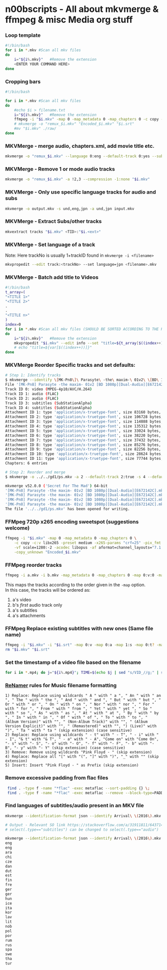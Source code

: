 # n00bscripts - All about mkvmerge & ffmpeg & misc Media org stuff

### Loop template
```bash
#!/bin/bash
for i in *.mkv #Scan all mkv files
do
	i="${i%.mkv}"	#Remove the extension
	<ENTER YOUR COMMAND HERE>
done
```
### Cropping bars
```bash
#!/bin/bash

for i in *.mkv #Scan all mkv files
do
	#echo $i > filename.txt
	i="${i%.mkv}"	#Remove the extension
	ffmpeg -i "$i.mkv" -map 0 -map_metadata 0 -map_chapters 0 -c copy -c:v libx265 -preset medium -x265-params crf=24 -pix_fmt yuv420p10le -vf "crop=1920:800:0:140,scale=1280:-2" -acodec libopus -af aformat=channel_layouts="7.1|5.1|stereo" -b:a 128k -copy_unknown ~/Movies/"Encoded_$i.mkv"
	# mkvmerge -o "remux_$i.mkv" "Encoded_$i.mkv" "$i.srt"
	#mv "$i.mkv" ./raw/
done
```
### MKVMerge - merge audio, chapters.xml, add movie title etc.
```bash
mkvmerge -o "remux_$i.mkv" --language 0:eng --default-track 0:yes --sub-charset 1:UTF-8 --language 1:eng --default-track 1:yes "$i.mkv" --language 0:eng "$i.opus" --title "$name" --chapter-language eng --chapters "$i.chapters.xml" --track-order 0:0,1:0,0:1
```

### MKVMerge - Remove 1 or mode audio tracks
```bash
mkvmerge -o "remux_$i.mkv" -a !2,3 --compression -1:none "$i.mkv"
```

### MKVMerge - Only use specific language tracks for audio and subs
```bash
mkvmerge -o output.mkv -s und,eng,jpn -a und,jpn input.mkv
```

### MKVMerge - Extract Subs/other tracks
```bash
mkvextract tracks "$i.mkv" <TID>:"$i.<ext>"
```
### MKVMerge - Set language of a track
Note: Here trackNo is usually 1+trackID found in `mkvmerge -i <filename>`
```bash
mkvpropedit --edit track:<trackNo> --set language=jpn <filename>.mkv
```
### MKVMerge - Batch add title to Videos
```bash
#!/bin/bash
t_array=(
"<TITLE 1>"
"<TITLE 2>"
.
.
"<TITLE n>"
)
index=0
for i in *.mkv #Scan all mkv files (SHOULD BE SORTED ACCORDING TO THE RESPECTIVE TITLE)
do
	i="${i%.mkv}"	#Remove the extension
	mkvpropedit "$i.mkv" --edit info --set "title=${t_array[$((index++))]}"
	# echo "title=${var[$((index++))]}"
done
```
### MKVMerge Reorder Specific tracks and set defaults:
```bash
# Step 1: Identify tracks
$ mkvmerge --identify \[MK-Pn8\]\ Parasyte\ -the\ maxim-\ 01v2\ \[BD\ 1080p\]\[Dual-Audio\]\[E672142C\].mkv
File '[MK-Pn8] Parasyte -the maxim- 01v2 [BD 1080p][Dual-Audio][E672142C].mkv': container: Matroska
Track ID 0: video (MPEG-4p10/AVC/H.264)
Track ID 1: audio (FLAC)
Track ID 2: audio (FLAC)
Track ID 3: subtitles (SubStationAlpha)
Track ID 4: subtitles (SubStationAlpha)
Attachment ID 1: type 'application/x-truetype-font', size 83160 bytes, file name 'DAYROM.ttf'
Attachment ID 2: type 'application/x-truetype-font', size 106728 bytes, file name 'GandhiSans-Bold.otf'
Attachment ID 3: type 'application/x-truetype-font', size 114888 bytes, file name 'GandhiSans-BoldItalic.otf'
Attachment ID 4: type 'application/x-truetype-font', size 135312 bytes, file name 'helvetica-neue-bold.ttf'
Attachment ID 5: type 'application/x-truetype-font', size 33024 bytes, file name 'JandaEverydayCasual.ttf'
Attachment ID 6: type 'application/x-truetype-font', size 38220 bytes, file name 'Kreon-Bold.ttf'
Attachment ID 7: type 'application/x-truetype-font', size 37432 bytes, file name 'Kreon-Regular.ttf'
Attachment ID 8: type 'application/x-truetype-font', size 85276 bytes, file name 'OctemberScript.ttf'
Attachment ID 9: type 'application/x-truetype-font', size 82256 bytes, file name 'Alpha54.ttf'
Attachment ID 10: type 'application/x-truetype-font', size 28624 bytes, file name 'ArtificeSSK.ttf'
Attachment ID 11: type 'application/x-truetype-font', size 77744 bytes, file name 'AVERIASANS-LIGHT.TTF'
Chapters: 6 entries

# Step 2: Reorder and merge
$ mkvmerge -o ../../gd1/ps.mkv -a 2 --default-track 2:true -s 4 --default-track 4:true \[MK-Pn8\]\ Parasyte\ -the\ maxim-\ 01v2\ \[BD\ 1080p\]\[Dual-Audio\]\[E672142C\].mkv

mkvmerge v52.0.0 ('Secret For The Mad') 64-bit
'[MK-Pn8] Parasyte -the maxim- 01v2 [BD 1080p][Dual-Audio][E672142C].mkv': Using the demultiplexer for the format 'Matroska'.
'[MK-Pn8] Parasyte -the maxim- 01v2 [BD 1080p][Dual-Audio][E672142C].mkv' track 0: Using the output module for the format 'AVC/H.264'.
'[MK-Pn8] Parasyte -the maxim- 01v2 [BD 1080p][Dual-Audio][E672142C].mkv' track 2: Using the output module for the format 'FLAC'.
'[MK-Pn8] Parasyte -the maxim- 01v2 [BD 1080p][Dual-Audio][E672142C].mkv' track 4: Using the output module for the format 'text subtitles'.
The file '../../gd1/ps.mkv' has been opened for writing.
```

### FFMpeg 720p x265 encoding sweetspot (suggestions welcome)
```bash
ffmpeg -i "$i.mkv" -map 0 -map_metadata 0 -map_chapters 0 \
	-c copy -c:v libx265 -preset medium -x265-params "crf=25" -pix_fmt yuv420p10le \
	-vf scale=1280:-2 -acodec libopus -af aformat=channel_layouts="7.1|5.1|stereo" -b:a 128k \
	-copy_unknown "Encoded_$i.mkv"
```

### FFMpeg reorder tracks
```bash
ffmpeg -i a.mkv -i b.mkv -map_metadata 0 -map_chapters 0 -map 0:v:0 -map 1:a:0 -map 0:s:0 -map 0:t -c copy -copy_unknown output.mkv
```
This maps the tracks according to the order given in the `-map` option.  
In this case, the tracks will be ordered as:
1) a's video
2) b's *first* audio track only
3) a's subtitles
4) a's attachments

### FFMpeg Replace existing subtitles with new ones (Same file name)
```bash
ffmpeg -i "$i.mkv" -i "$i.srt" -map 0:v -map 0:a -map 1:s -map 0:t? -map_metadata 0 -map_chapters 0 -c copy -copy_unknown "remux_$i.mkv"
rm "$i.mkv" "$i.srt"
```
### Set the timestamp of a video file based on the filename
```bash
for i in *.mp4; do j="${i%.mp4}"; TIME=$(echo $j | sed "s/VID_//g;" | sed "s/_//g;" ) ; TIME="${TIME::-2}"; touch -mt $TIME $i ; done
```

### [ReNamer](https://www.den4b.com/products/renamer) rules for Music filename formatting
```text
1) Replace: Replace using wildcards " A " with " a ", " An " with " an ", " The " with " the ", " And " with " and ", " But " with " but ", " Or " with " or ", " On " with " on ", " Nor " with " nor ", " For " with " for ", " From " with " from ", " Yet " with " yet ", " So " with " so ", " As " with " as ", " At " with " at ", " By " with " by ", " In " with " in ", " Of " with " of ", " To " with " to ", " (Album Version)" with "", " (Non-Album Track)" with "", " (Album Version Explicit)" with "", " (Remastered)" with "", ") (Live)" with ")", " Ta " with " ta " (skip extension) (case sensitive)
2) Replace: Replace using wildcards " - t" with " - T", " - i" with " - I", "& t" with "& T", " - a" with " - A", "Come on" with "Come On", "- s" with "- S", "- o" with "- O", "- f" with "- F", "- b" with "- B", "- y" with "- Y" (skip extension) (case sensitive)
3) Remove: Remove using wildcards "Pink Floyd - " (skip extension)
4) Replace: Replace all "[" with "(", "]" with ")", "_" with "" (skip extension)
5) Insert: Insert "Pink Floyd - " as Prefix (skip extension)
```
### Remove excessive padding from flac files
```bash
 find . -type f -name "*flac" -exec metaflac --sort-padding {} \;
 find . -type f -name "*flac" -exec metaflac --remove --block-type=PADDING --dont-use-padding {} \;
```

### Find languages of subtitles/audio present in an MKV file

```bash
mkvmerge --identification-format json --identify Arrival\ \(2016\).mkv | jq -r '.tracks[] | select(.type=="subtitles") | .properties.language'

# Output - Relevant SO link https://stackoverflow.com/a/31911811/6437140
# select(.type=="subtitles") can be changed to select(.type=="audio")

mkvmerge --identification-format json --identify Arrival\ \(2016\).mkv | jq -r '.tracks[] | select(.type=="subtitles") | .properties.language'
eng
eng
ara
chi
cze
dan
dut
est
fin
fre
ger
ger
hun
ice
ita
kor
lav
lit
nob
pol
por
rum
rus
spa
swe
tha
tur
```
